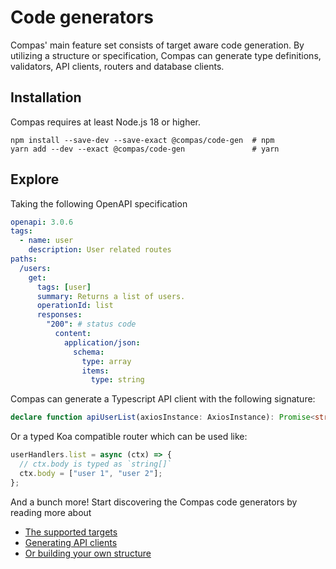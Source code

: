 # Code generators

Compas' main feature set consists of target aware code generation. By utilizing
a structure or specification, Compas can generate type definitions, validators,
API clients, routers and database clients.

## Installation

Compas requires at least Node.js 18 or higher.

```shell
npm install --save-dev --save-exact @compas/code-gen  # npm
yarn add --dev --exact @compas/code-gen               # yarn
```

## Explore

Taking the following OpenAPI specification

```yaml
openapi: 3.0.6
tags:
  - name: user
    description: User related routes
paths:
  /users:
    get:
      tags: [user]
      summary: Returns a list of users.
      operationId: list
      responses:
        "200": # status code
          content:
            application/json:
              schema:
                type: array
                items:
                  type: string
```

Compas can generate a Typescript API client with the following signature:

```ts
declare function apiUserList(axiosInstance: AxiosInstance): Promise<string[]>;
```

Or a typed Koa compatible router which can be used like:

```js
userHandlers.list = async (ctx) => {
  // ctx.body is typed as `string[]`
  ctx.body = ["user 1", "user 2"];
};
```

And a bunch more! Start discovering the Compas code generators by reading more
about

- [The supported targets](/generators/targets.html)
- [Generating API clients](/generators/api-clients.html)
- [Or building your own structure](/generators/build-structure/types-and-validators.html)
